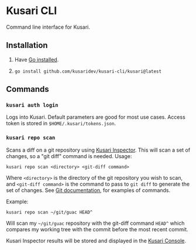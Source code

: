 # Kusari CLI

Command line interface for Kusari.

## Installation

1. Have [Go installed](https://go.dev/doc/install).

1. `go install github.com/kusaridev/kusari-cli/kusari@latest`

## Commands

### `kusari auth login`

Logs into Kusari. Default parameters are good for most use cases. Access token
is stored in `$HOME/.kusari/tokens.json`.

### `kusari repo scan`

Scans a diff on a git repository using [Kusari
Inspector](https://www.kusari.dev/inspector). This will scan a set of changes,
so a "git diff" command is needed. Usage:

```
kusari repo scan <directory> <git-diff command>
```

Where `<directory>` is the directory of the git repository you wish to scan,
and `<git-diff command>` is the command to pass to `git diff` to generate the
set of changes. See [Git
documentation](https://git-scm.com/docs/git-diff#_examples), for examples of
commands.

Example:

```
kusari repo scan ~/git/guac HEAD^
```

Will scan my `~/git/guac` repository with the git-diff command `HEAD^` which
compares my working tree with the commit before the most recent commit.

Kusari Inspector results will be stored and displayed in the [Kusari
Console](https://console.us.kusari.cloud/analysis/cli).
